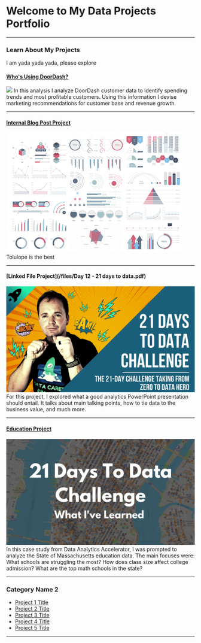 # Welcome to My Data Projects Portfolio

---

### Learn About My Projects
I am yada yada yada, please explore 

#### [Who's Using DoorDash?](https://www.linkedin.com/pulse/whos-using-doordash-andrew-schenk-pt-mba-ai95e%3FtrackingId=0OySqQ5fR62y1PpAQx5wmA%253D%253D/?trackingId=0OySqQ5fR62y1PpAQx5wmA%3D%3D)
[<img src="images/Who's Using DoorDash v3.png?raw=true"/>](https://www.linkedin.com/pulse/what-i-learned-21-days-data-avery-smith)
In this analysis I analyze DoorDash customer data to identify spending trends and most profitable customers. Using this information I devise marketing recommendations for customer base and revenue growth.

---
#### [Internal Blog Post Project](/bank)
<img src="images/dummy_thumbnail.jpg?raw=true"/>
Tolulope is the best

---
#### [Linked File Project](/files/Day 12 - 21 days to data.pdf)
<img src="images/21 Days To Data Challenge.png?raw=true"/>
For this project, I explored what a good analytics PowerPoint presentation should entail. It talks about main talking points, how to tie data to the business value, and much more. 

---
#### [Education Project](https://www.linkedin.com/pulse/massachusetts-education-analysis-samantha-paul/)
[<img src="images/21 Days To Data Challenge What I've Learned Cover.png?raw=true"/>](https://www.linkedin.com/pulse/what-i-learned-21-days-data-avery-smith)
In this case study from Data Analytics Accelerator, I was prompted to analyze the State of Massachusetts education data. The main focuses were:
What schools are struggling the most?
How does class size affect college admission?
What are the top math schools in the state? 

---

### Category Name 2

- [Project 1 Title](http://example.com/)
- [Project 2 Title](http://example.com/)
- [Project 3 Title](http://example.com/)
- [Project 4 Title](http://example.com/)
- [Project 5 Title](http://example.com/)

---




